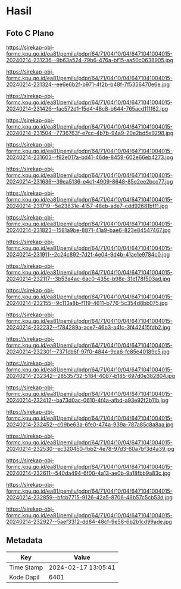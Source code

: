# Hasil

## Foto C Plano

https://sirekap-obj-formc.kpu.go.id/ea81/pemilu/pdpr/64/71/04/10/04/6471041004015-20240214-231236--9b63a524-79b6-476a-bf15-aa50c0638905.jpg

https://sirekap-obj-formc.kpu.go.id/ea81/pemilu/pdpr/64/71/04/10/04/6471041004015-20240214-231324--ee6e6b2f-b971-4f2b-b48f-7f5356470e6e.jpg

https://sirekap-obj-formc.kpu.go.id/ea81/pemilu/pdpr/64/71/04/10/04/6471041004015-20240214-231426--fac572d1-15d4-48c8-b644-765acd111f62.jpg

https://sirekap-obj-formc.kpu.go.id/ea81/pemilu/pdpr/64/71/04/10/04/6471041004015-20240214-231504--7736763f-e7cc-4b7b-94a9-20e2bd5e9298.jpg

https://sirekap-obj-formc.kpu.go.id/ea81/pemilu/pdpr/64/71/04/10/04/6471041004015-20240214-231603--f92e017a-bd41-46de-8459-602e66eb4273.jpg

https://sirekap-obj-formc.kpu.go.id/ea81/pemilu/pdpr/64/71/04/10/04/6471041004015-20240214-231636--39ea5136-e4c1-4909-8648-85e2ee2bcc77.jpg

https://sirekap-obj-formc.kpu.go.id/ea81/pemilu/pdpr/64/71/04/10/04/6471041004015-20240214-231719--5e23831e-4157-48eb-ade7-cdd92681bf11.jpg

https://sirekap-obj-formc.kpu.go.id/ea81/pemilu/pdpr/64/71/04/10/04/6471041004015-20240214-231823--1581a9be-8871-41a9-bae6-823e84547467.jpg

https://sirekap-obj-formc.kpu.go.id/ea81/pemilu/pdpr/64/71/04/10/04/6471041004015-20240214-231911--2c24c892-7d2f-4e04-9d4b-41ae1e9784c0.jpg

https://sirekap-obj-formc.kpu.go.id/ea81/pemilu/pdpr/64/71/04/10/04/6471041004015-20240214-232117--3b53a4ac-6ac0-435c-b98e-31e178f503ad.jpg

https://sirekap-obj-formc.kpu.go.id/ea81/pemilu/pdpr/64/71/04/10/04/6471041004015-20240214-232155--9c113a8b-f119-4611-b776-5c354d8bb075.jpg

https://sirekap-obj-formc.kpu.go.id/ea81/pemilu/pdpr/64/71/04/10/04/6471041004015-20240214-232232--f784289a-ace7-46b3-a4fc-3f442415fdb2.jpg

https://sirekap-obj-formc.kpu.go.id/ea81/pemilu/pdpr/64/71/04/10/04/6471041004015-20240214-232301--7371cb6f-97f0-4844-9ca6-fc85e40189c5.jpg

https://sirekap-obj-formc.kpu.go.id/ea81/pemilu/pdpr/64/71/04/10/04/6471041004015-20240214-232342--28535732-5184-4087-b185-697d0e382804.jpg

https://sirekap-obj-formc.kpu.go.id/ea81/pemilu/pdpr/64/71/04/10/04/6471041004015-20240214-232412--ba73d0ac-0610-4f4a-afbd-a93e92f2b11b.jpg

https://sirekap-obj-formc.kpu.go.id/ea81/pemilu/pdpr/64/71/04/10/04/6471041004015-20240214-232452--c09be63a-6fe0-474a-939a-787a85c8a8aa.jpg

https://sirekap-obj-formc.kpu.go.id/ea81/pemilu/pdpr/64/71/04/10/04/6471041004015-20240214-232530--ec320450-fbb2-4e78-97d3-60a7bf3d4a39.jpg

https://sirekap-obj-formc.kpu.go.id/ea81/pemilu/pdpr/64/71/04/10/04/6471041004015-20240214-232611--540da494-6f00-4a13-ae0b-9a18fbb9a83c.jpg

https://sirekap-obj-formc.kpu.go.id/ea81/pemilu/pdpr/64/71/04/10/04/6471041004015-20240214-232859--bfcb7715-9126-42a5-8706-46b57c5cb53d.jpg

https://sirekap-obj-formc.kpu.go.id/ea81/pemilu/pdpr/64/71/04/10/04/6471041004015-20240214-232927--5aef3312-dd84-48cf-9e58-6b2b1cd99ade.jpg


## Metadata

| Key        | Value               |
| ---------- | ------------------- |
| Time Stamp | 2024-02-17 13:05:41 |
| Kode Dapil | 6401                |



